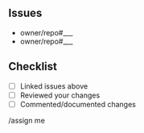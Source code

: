 
## Issues
<!-- Issues this MR will address -->
 - owner/repo#___
 - owner/repo#___

## Checklist
<!-- Complete this checklist after creating the MR -->
 - [ ] Linked issues above
 - [ ] Reviewed your changes
 - [ ] Commented/documented changes

<!-- Don't edit -->
/assign me
